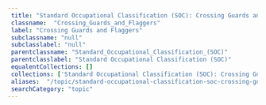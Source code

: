 ```yaml
--- 
 title: "Standard Occupational Classification (SOC): Crossing Guards and Flaggers" 
 classname:  "Crossing_Guards_and_Flaggers" 
 label: "Crossing Guards and Flaggers" 
 subclassname: "null" 
 subclasslabel: "null" 
 parentclassname: "Standard_Occupational_Classification_(SOC)" 
 parentclasslabel: "Standard Occupational Classification (SOC)" 
 equalentCollections: [] 
 collections: ['Standard Occupational Classification (SOC): Crossing Guards and Flaggers']
 aliases:  "/topic/standard-occupational-classification-soc-crossing-guards-and-flaggers"  
 searchCategory: "topic" 
---
```

